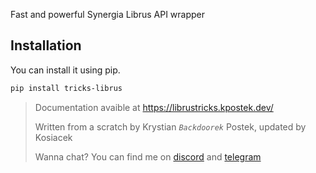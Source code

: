 Fast and powerful Synergia Librus API wrapper
## Installation
You can install it using pip.
```bash
pip install tricks-librus
```


> Documentation avaible at https://librustricks.kpostek.dev/
>
> Written from a scratch by Krystian _`Backdoorek`_ Postek, updated by Kosiacek
>  
> Wanna chat? You can find me on [discord](http://szkolny.eu/discord) and [telegram](https://t.me/kosiacekwastaken)
